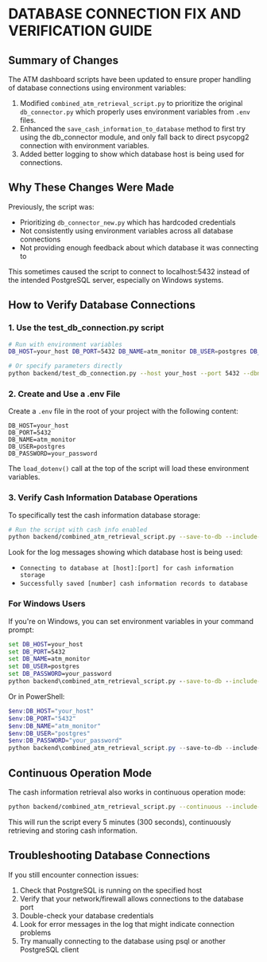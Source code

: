 # DATABASE CONNECTION FIX AND VERIFICATION GUIDE

## Summary of Changes

The ATM dashboard scripts have been updated to ensure proper handling of database connections using environment variables:

1. Modified `combined_atm_retrieval_script.py` to prioritize the original `db_connector.py` which properly uses environment variables from `.env` files.
2. Enhanced the `save_cash_information_to_database` method to first try using the db_connector module, and only fall back to direct psycopg2 connection with environment variables.
3. Added better logging to show which database host is being used for connections.

## Why These Changes Were Made

Previously, the script was:
- Prioritizing `db_connector_new.py` which has hardcoded credentials
- Not consistently using environment variables across all database connections
- Not providing enough feedback about which database it was connecting to

This sometimes caused the script to connect to localhost:5432 instead of the intended PostgreSQL server, especially on Windows systems.

## How to Verify Database Connections

### 1. Use the test_db_connection.py script

```bash
# Run with environment variables
DB_HOST=your_host DB_PORT=5432 DB_NAME=atm_monitor DB_USER=postgres DB_PASSWORD=your_password python backend/test_db_connection.py

# Or specify parameters directly
python backend/test_db_connection.py --host your_host --port 5432 --dbname atm_monitor --user postgres --password your_password
```

### 2. Create and Use a .env File

Create a `.env` file in the root of your project with the following content:

```
DB_HOST=your_host
DB_PORT=5432
DB_NAME=atm_monitor
DB_USER=postgres
DB_PASSWORD=your_password
```

The `load_dotenv()` call at the top of the script will load these environment variables.

### 3. Verify Cash Information Database Operations

To specifically test the cash information database storage:

```bash
# Run the script with cash info enabled
python backend/combined_atm_retrieval_script.py --save-to-db --include-cash-info
```

Look for the log messages showing which database host is being used:
- `Connecting to database at [host]:[port] for cash information storage`
- `Successfully saved [number] cash information records to database`

### For Windows Users

If you're on Windows, you can set environment variables in your command prompt:

```cmd
set DB_HOST=your_host
set DB_PORT=5432
set DB_NAME=atm_monitor
set DB_USER=postgres
set DB_PASSWORD=your_password
python backend\combined_atm_retrieval_script.py --save-to-db --include-cash-info
```

Or in PowerShell:

```powershell
$env:DB_HOST="your_host"
$env:DB_PORT="5432"
$env:DB_NAME="atm_monitor"
$env:DB_USER="postgres"
$env:DB_PASSWORD="your_password"
python backend\combined_atm_retrieval_script.py --save-to-db --include-cash-info
```

## Continuous Operation Mode

The cash information retrieval also works in continuous operation mode:

```bash
python backend/combined_atm_retrieval_script.py --continuous --include-cash-info --save-to-db --interval 300
```

This will run the script every 5 minutes (300 seconds), continuously retrieving and storing cash information.

## Troubleshooting Database Connections

If you still encounter connection issues:

1. Check that PostgreSQL is running on the specified host
2. Verify that your network/firewall allows connections to the database port
3. Double-check your database credentials
4. Look for error messages in the log that might indicate connection problems
5. Try manually connecting to the database using psql or another PostgreSQL client
